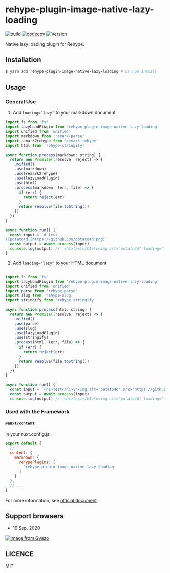 # rehype-plugin-image-native-lazy-loading

![build](https://github.com/potato4d/rehype-plugin-image-native-lazy-loading/workflows/build/badge.svg) [![codecov](https://codecov.io/gh/potato4d/rehype-plugin-image-native-lazy-loading/branch/master/graph/badge.svg)](https://codecov.io/gh/potato4d/rehype-plugin-image-native-lazy-loading) ![Version](https://img.shields.io/npm/v/rehype-plugin-image-native-lazy-loading.svg?sanitize=true)

Native lazy loading plugin for Rehype.

## Installation

```bash
$ yarn add rehype-plugin-image-native-lazy-loading # or npm install
```

## Usage

### General Use

1. Add `loading="lazy"` to your markdown document

```javascript
import fs from 'fs'
import lazyLoadPlugin from 'rehype-plugin-image-native-lazy-loading'
import unified from 'unified'
import markdown from 'remark-parse'
import remark2rehype from 'remark-rehype'
import html from 'rehype-stringify'

async function process(markdown: string) {
  return new Promise((resolve, reject) => {
    unified()
    .use(markdown)
    .use(remark2rehype)
    .use(lazyLoadPlugin)
    .use(html)
    .process(markdown, (err, file) => {
      if (err) {
        return reject(err)
      }
      return resolve(file.toString())
    })
  })
}

async function run() {
  const input = `# test
![potato4d](https://github.com/potato4d.png)`
  const output = await process(input)
  console.log(output) // `<h1>test</h1>\n<img alt="potato4d" loading="lazy" src="https://github.com/potato4d.png">`
}
```

2. Add `loading="lazy"` to your HTML document

```javascript

import fs from 'fs'
import lazyLoadPlugin from 'rehype-plugin-image-native-lazy-loading'
import unified from 'unified'
import parse from 'rehype-parse'
import slug from 'rehype-slug'
import stringify from 'rehype-stringify'

async function process(html: string) {
  return new Promise((resolve, reject) => {
    unified()
    .use(parse)
    .use(slug)
    .use(lazyLoadPlugin)
    .use(stringify)
    .process(html, (err, file) => {
      if (err) {
        return reject(err)
      }
      return resolve(file.toString())
    })
  })
}

async function run() {
  const input = `<h1>test</h1>\n<img alt="potato4d" src="https://github.com/potato4d.png">`
  const output = await process(input)
  console.log(output) // `<h1>test</h1>\n<img alt="potato4d" loading="lazy" src="https://github.com/potato4d.png">`

```

### Used with the Framework

#### `@nuxt/content`

in your nuxt.config.js

```javascript
export default {
  // ...
  content: {
    markdown: {
      rehypePlugins: [
        'rehype-plugin-image-native-lazy-loading'
      ]
    }
  },
  // ...
}
```

For more information, see [official document](https://content.nuxtjs.org/configuration#markdownrehypeplugins).

## Support browsers

- 19 Sep. 2020

[![Image from Gyazo](https://i.gyazo.com/ccc6d6f57f0e9599a5b1355a8f1f1e39.png)](https://gyazo.com/ccc6d6f57f0e9599a5b1355a8f1f1e39)

## LICENCE

MIT
